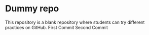 # Dummy repo
This repository is a blank repository where students can try different practices on GitHub.
First Commit
Second Commit